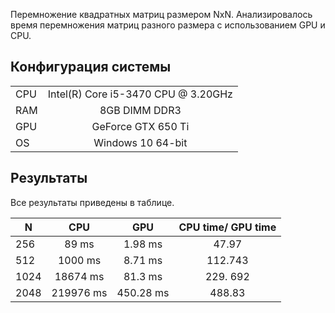 Перемножение квадратных матриц размером NxN. 
Анализировалось время перемножения матриц разного размера с использованием GPU и CPU.

## Конфигурация системы
|     |       |  
| ------------- |:-------------:|
| CPU    | Intel(R) Core i5-3470 CPU @ 3.20GHz |
| RAM     | 8GB DIMM DDR3 |
| GPU | GeForce GTX 650 Ti |
| OS | Windows 10 64-bit |

## Результаты
Все результаты приведены в таблице.

|  N |     CPU  | GPU | CPU time/ GPU time|
| ------------- |:-------------:|:-------------:|:-------------:|
|256|  89 ms|1.98 ms| 47.97
|512|  1000 ms|8.71 ms| 112.743
|1024| 18674 ms| 81.3 ms| 229. 692
|2048| 219976 ms| 450.28 ms| 488.83
